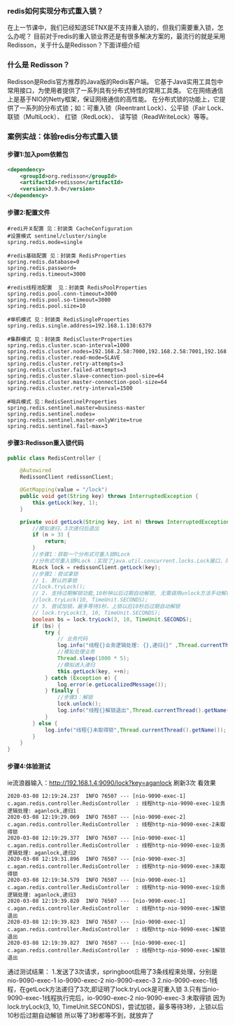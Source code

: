 
### redis如何实现分布式重入锁？
在上一节课中，我们已经知道SETNX是不支持重入锁的，但我们需要重入锁，怎么办呢？
目前对于redis的重入锁业界还是有很多解决方案的，最流行的就是采用Redisson，关于什么是Redisson？下面详细介绍


### 什么是 Redisson？

Redisson是Redis官方推荐的Java版的Redis客户端。
它基于Java实用工具包中常用接口，为使用者提供了一系列具有分布式特性的常用工具类。
它在网络通信上是基于NIO的Netty框架，保证网络通信的高性能。
在分布式锁的功能上，它提供了一系列的分布式锁；如：可重入锁（Reentrant Lock）、公平锁（Fair Lock、联锁（MultiLock）、
红锁（RedLock）、 读写锁（ReadWriteLock）等等。

### 案例实战：体验redis分布式重入锁

#### 步骤1:加入pom依赖包
``` xml
<dependency>
    <groupId>org.redisson</groupId>
    <artifactId>redisson</artifactId>
    <version>3.9.0</version>
</dependency>
```

#### 步骤2:配置文件
``` 
#redi开关配置 见：封装类 CacheConfiguration
#设置模式 sentinel/cluster/single
spring.redis.mode=single

#redis基础配置 见：封装类 RedisProperties
spring.redis.database=0
spring.redis.password=
spring.redis.timeout=3000

#redis线程池配置  见：封装类 RedisPoolProperties
spring.redis.pool.conn-timeout=3000
spring.redis.pool.so-timeout=3000
spring.redis.pool.size=10

#单机模式 见：封装类 RedisSingleProperties
spring.redis.single.address=192.168.1.138:6379

#集群模式 见：封装类 RedisClusterProperties
spring.redis.cluster.scan-interval=1000
spring.redis.cluster.nodes=192.168.2.58:7000,192.168.2.58:7001,192.168.2.58:7002,192.168.2.58:7003,192.168.2.58:7004,192.168.2.58:7005,192.168.2.58:7006
spring.redis.cluster.read-mode=SLAVE
spring.redis.cluster.retry-attempts=3
spring.redis.cluster.failed-attempts=3
spring.redis.cluster.slave-connection-pool-size=64
spring.redis.cluster.master-connection-pool-size=64
spring.redis.cluster.retry-interval=1500

#哨兵模式 见：RedisSentinelProperties
spring.redis.sentinel.master=business-master
spring.redis.sentinel.nodes=
spring.redis.sentinel.master-onlyWrite=true
spring.redis.sentinel.fail-max=3
```

#### 步骤3:Redisson重入锁代码
``` java
public class RedisController {

    @Autowired
    RedissonClient redissonClient;

    @GetMapping(value = "/lock")
    public void get(String key) throws InterruptedException {
        this.getLock(key, 1);
    }

    private void getLock(String key, int n) throws InterruptedException {
        //模拟递归，3次递归后退出
        if (n > 3) {
            return;
        }
        //步骤1：获取一个分布式可重入锁RLock
        //分布式可重入锁RLock :实现了java.util.concurrent.locks.Lock接口，同时还支持自动过期解锁。
        RLock lock = redissonClient.getLock(key);
        //步骤2：尝试拿锁
        // 1. 默认的拿锁
        //lock.tryLock();
        // 2. 支持过期解锁功能,10秒钟以后过期自动解锁, 无需调用unlock方法手动解锁
        //lock.tryLock(10, TimeUnit.SECONDS);
        // 3. 尝试加锁，最多等待3秒，上锁以后10秒后过期自动解锁
        // lock.tryLock(3, 10, TimeUnit.SECONDS);
        boolean bs = lock.tryLock(3, 10, TimeUnit.SECONDS);
        if (bs) {
            try {
                // 业务代码
                log.info("线程{}业务逻辑处理: {},递归{}" ,Thread.currentThread().getName(), key,n);
                //模拟处理业务
                Thread.sleep(1000 * 5);
                //模拟进入递归
                this.getLock(key, ++n);
            } catch (Exception e) {
                log.error(e.getLocalizedMessage());
            } finally {
                //步骤3：解锁
                lock.unlock();
                log.info("线程{}解锁退出",Thread.currentThread().getName());
            }
        } else {
            log.info("线程{}未取得锁",Thread.currentThread().getName());
        }
    }
}
```


#### 步骤4:体验测试
ie流浪器输入：http://192.168.1.4:9090/lock?key=aganlock
刷新3次 看效果
``` 
2020-03-08 12:19:24.237  INFO 76507 --- [nio-9090-exec-1] c.agan.redis.controller.RedisController  : 线程http-nio-9090-exec-1业务逻辑处理: aganlock,递归1
2020-03-08 12:19:29.069  INFO 76507 --- [nio-9090-exec-2] c.agan.redis.controller.RedisController  : 线程http-nio-9090-exec-2未取得锁
2020-03-08 12:19:29.377  INFO 76507 --- [nio-9090-exec-1] c.agan.redis.controller.RedisController  : 线程http-nio-9090-exec-1业务逻辑处理: aganlock,递归2
2020-03-08 12:19:31.896  INFO 76507 --- [nio-9090-exec-3] c.agan.redis.controller.RedisController  : 线程http-nio-9090-exec-3未取得锁
2020-03-08 12:19:34.579  INFO 76507 --- [nio-9090-exec-1] c.agan.redis.controller.RedisController  : 线程http-nio-9090-exec-1业务逻辑处理: aganlock,递归3
2020-03-08 12:19:39.820  INFO 76507 --- [nio-9090-exec-1] c.agan.redis.controller.RedisController  : 线程http-nio-9090-exec-1解锁退出
2020-03-08 12:19:39.823  INFO 76507 --- [nio-9090-exec-1] c.agan.redis.controller.RedisController  : 线程http-nio-9090-exec-1解锁退出
2020-03-08 12:19:39.827  INFO 76507 --- [nio-9090-exec-1] c.agan.redis.controller.RedisController  : 线程http-nio-9090-exec-1解锁退出
```
通过测试结果：
1.发送了3次请求，springboot启用了3条线程来处理，分别是nio-9090-exec-1 io-9090-exec-2 nio-9090-exec-3
2.nio-9090-exec-1线程，在getLock方法递归了3次,即证明了lock.tryLock是可重入锁
3.只有当nio-9090-exec-1线程执行完后，io-9090-exec-2 nio-9090-exec-3 未取得锁
  因为lock.tryLock(3, 10, TimeUnit.SECONDS)，尝试加锁，最多等待3秒，上锁以后10秒后过期自动解锁
  所以等了3秒都等不到，就放弃了








